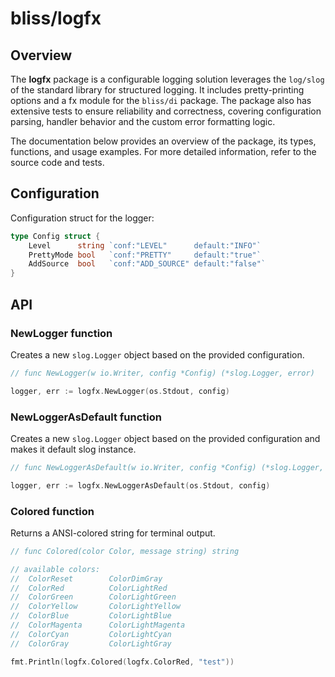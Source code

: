 # bliss/logfx

## Overview

The **logfx** package is a configurable logging solution leverages the `log/slog` of the standard library for structured
logging. It includes pretty-printing options and a fx module for the `bliss/di` package. The package also has extensive
tests to ensure reliability and correctness, covering configuration parsing, handler behavior and the custom error
formatting logic.

The documentation below provides an overview of the package, its types, functions, and usage examples. For more detailed
information, refer to the source code and tests.

## Configuration

Configuration struct for the logger:

```go
type Config struct {
	Level      string `conf:"LEVEL"      default:"INFO"`
	PrettyMode bool   `conf:"PRETTY"     default:"true"`
	AddSource  bool   `conf:"ADD_SOURCE" default:"false"`
}
```

## API

### NewLogger function

Creates a new `slog.Logger` object based on the provided configuration.

```go
// func NewLogger(w io.Writer, config *Config) (*slog.Logger, error)

logger, err := logfx.NewLogger(os.Stdout, config)
```

### NewLoggerAsDefault function

Creates a new `slog.Logger` object based on the provided configuration and makes it default slog instance.

```go
// func NewLoggerAsDefault(w io.Writer, config *Config) (*slog.Logger, error)

logger, err := logfx.NewLoggerAsDefault(os.Stdout, config)
```

### Colored function

Returns a ANSI-colored string for terminal output.

```go
// func Colored(color Color, message string) string

// available colors:
//	ColorReset        ColorDimGray
//	ColorRed          ColorLightRed
//	ColorGreen        ColorLightGreen
//	ColorYellow       ColorLightYellow
//	ColorBlue         ColorLightBlue
//	ColorMagenta      ColorLightMagenta
//	ColorCyan         ColorLightCyan
//	ColorGray         ColorLightGray

fmt.Println(logfx.Colored(logfx.ColorRed, "test"))
```
